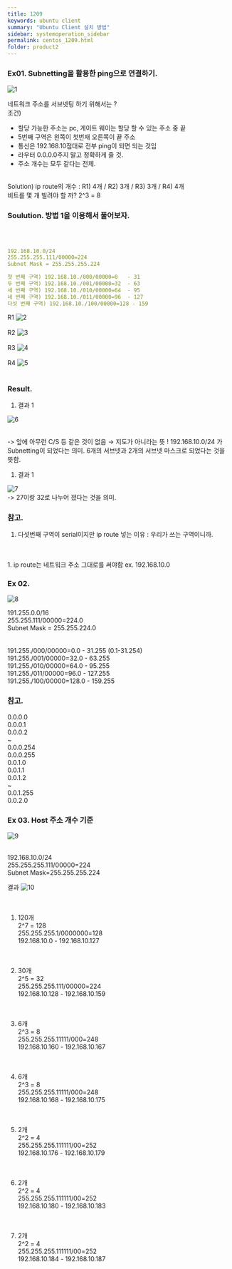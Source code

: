 ```yaml
---
title: 1209
keywords: ubuntu client
summary: "Ubuntu Client 설치 방법"
sidebar: systemoperation_sidebar
permalink: centos_1209.html
folder: product2
---
```



### Ex01. Subnetting을 활용한 ping으로 연결하기.


![1](https://user-images.githubusercontent.com/117553252/211180342-60f9fc88-b156-46d6-b3b3-11ee2f4178d9.png)



네트워크 주소를 서브넷팅 하기 위해서는 ?
<br/>
조건)
- 할당 가능한 주소는 pc, 게이트 웨이는 할당 할 수 있는 주소 중 끝 
- 5번째 구역은 왼쪽이 첫번재 오른쪽이 끝 주소
- 통신은 192.168.10점대로 전부 ping이 되면 되는 것임
- 라우터 0.0.0.0주지 말고 정확하게 줄 것.
- 주소 개수는 모두 같다는 전제.
<br/>
Solution)
ip route의 개수 : R1) 4개 / R2) 3개 / R3) 3개 / R4) 4개
<br/>
비트를 몇 개 빌려야 할 까?
2^3 = 8


### Soulution. 방법 1을 이용해서 풀어보자.
<br/>

```yaml

192.168.10.0/24
255.255.255.111/00000=224
Subnet Mask = 255.255.255.224

첫 번째 구역) 192.168.10./000/00000=0   - 31
두 번째 구역) 192.168.10./001/00000=32  - 63
세 번째 구역) 192.168.10./010/00000=64  - 95
네 번째 구역) 192.168.10./011/00000=96  - 127
다섯 번째 구역) 192.168.10./100/00000=128 - 159

```

R1 
![2](https://user-images.githubusercontent.com/117553252/211180343-7fff4ced-228e-4d18-ac8b-1c5b7e12e413.png)
<br/><br/>
R2 
![3](https://user-images.githubusercontent.com/117553252/211180344-9be48839-4e8f-41db-ab63-706866e22d8c.png)
<br/><br/>
R3 
![4](https://user-images.githubusercontent.com/117553252/211180336-59d6594c-5972-4f90-8f8c-8e695e792eaf.png)
<br/><br/>
R4 
![5](https://user-images.githubusercontent.com/117553252/211180338-44fd7aad-72c0-44d9-a514-4b52ccda315a.png)
<br/><br/>





### Result.


1. 결과 1

![6](https://user-images.githubusercontent.com/117553252/211180340-6fd86508-0d3a-4207-8d06-0daa586443f7.png)


<br/>
-> 앞에 아무런 C/S 등 같은 것이 없음 → 지도가 아니라는 뜻 ! 
192.168.10.0/24 가 Subnetting이 되었다는 의미.
6개의 서브넷과 2개의 서브넷 마스크로 되었다는 것을 뜻함.


1. 결과 1

![7](https://user-images.githubusercontent.com/117553252/211180341-db0dfc76-0fb7-4526-bb72-9ac475862cfb.png)
<br/>
-> 27이랑 32로 나누어 졌다는 것을 의미.






### 참고.

1. 다섯번째 구역이 serial이지만 ip route 넣는 이유
 : 우리가 쓰는 구역이니까.
<br/>
<br/>
1. ip route는 네트워크 주소 그대로를 써야함
 ex. 192.168.10.0





### Ex 02.


![8](https://user-images.githubusercontent.com/117553252/211180409-a3cd1494-452b-40e9-8d94-b833c377c907.png)


191.255.0.0/16 <br/>
255.255.111/00000=224.0 <br/>
Subnet Mask = 255.255.224.0 <br/>
<br/>
<br/>
191.255./000/00000=0.0 - 31.255 (0.1-31.254) <br/>
191.255./001/00000=32.0  - 63.255 <br/>
191.255./010/00000=64.0  - 95.255  
191.255./011/00000=96.0  - 127.255  
191.255./100/00000=128.0 - 159.255  




### 참고.



0.0.0.0  
0.0.0.1  
0.0.0.2  
~  
0.0.0.254  
0.0.0.255  
0.0.1.0  
0.0.1.1  
0.0.1.2  
~  
0.0.1.255  
0.0.2.0  




### Ex 03. Host 주소 개수 기준


![9](https://user-images.githubusercontent.com/117553252/211180415-9072d53e-781e-4d44-aa9e-bbc865ec2c47.png)
<br/><br/>

192.168.10.0/24  
255.255.255.111/00000=224  
Subnet Mask=255.255.255.224  




결과
![10](https://user-images.githubusercontent.com/117553252/211180440-26be6bb4-9f55-4676-bac6-b5eee3ec1d6e.png)<br/><br/><br/>



1. 120개  
2^7 = 128  
255.255.255.1/0000000=128  
192.168.10.0 - 192.168.10.127  
<br/><br/>

1. 30개  
2^5 = 32  
255.255.255.111/00000=224  
192.168.10.128 - 192.168.10.159  
<br/><br/>

1. 6개  
2^3 = 8  
255.255.255.11111/000=248  
192.168.10.160 - 192.168.10.167  
<br/><br/>

1. 6개  
2^3 = 8  
255.255.255.11111/000=248  
192.168.10.168 - 192.168.10.175  
<br/><br/>

1. 2개  
2^2 = 4  
255.255.255.111111/00=252  
192.168.10.176 - 192.168.10.179  
<br/><br/>

1. 2개  
2^2 = 4  
255.255.255.111111/00=252  
192.168.10.180 - 192.168.10.183  
<br/><br/>

1. 2개  
2^2 = 4  
255.255.255.111111/00=252  
192.168.10.184 - 192.168.10.187  
<br/><br/>
